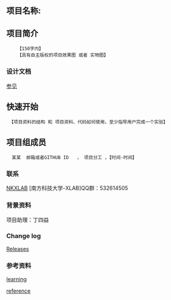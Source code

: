 ## 项目名称:
## 项目简介
        【150字内】
        【具有自主版权的项目效果图 或者 实物图】

### 设计文档 ###
[参见](https://github.com/SUSTC-XLAB/TEST//wiki)

## 快速开始
     【项目资料的结构 和 项目资料、代码如何使用，至少指导用户完成一个实验】

## 项目组成员
      某某  邮箱或者GITHUB ID   ， 项目分工 ，【时间-时间】
### 联系 ###
[NKXLAB](https://github.com/NKXLAB)
    [南方科技大学-XLAB]QQ群：532614505

### 背景资料 ###
项目助理：丁四益

### Change log ###

[Releases](https://github.com/SUSTC-XLAB/TEST//releases)

### 参考资料 ###

[learning](https://github.com/SUSTC-XLAB/MRBC/wiki)
 
[reference](https://github.com/SUSTC-XLAB/MRBC/wiki/%E5%8F%82%E8%80%83%E8%B5%84%E6%96%99%E3%80%81reference)
